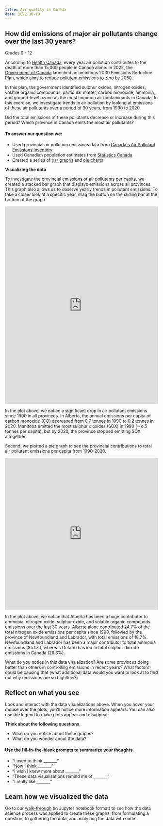 ```yaml
---
title: Air quality in Canada
date: 2022-10-10
---
```

<h2>How did emissions of major air pollutants change over the last 30 years?</h2>

<p>Grades 9 - 12</p>
<p>According to <a href="https://www.canada.ca/en/health-canada/services/publications/healthy-living/2021-health-effects-indoor-air-pollution.html" target="_blank" rel="noopener">Health Canada</a>, every year air pollution contributes to the death of more than 15,000 people in Canada alone. In 2022, the <a href="https://www.canada.ca/en/environment-climate-change/campaigns/canadian-environment-week/clean-air-day/action-air-pollution.html#toc1" target="_blank" rel="noopener">Government of Canada</a> launched an ambitious 2030 Emissions Reduction Plan, which aims to reduce pollutant emissions to zero by 2050.</p>
<p>In this plan, the government identified sulphur oxides, nitrogen oxides, volatile organic compounds, particular matter, carbon monoxide, ammonia, and ground-level ozone as the most common air contaminants in Canada. In this exercise, we investigate trends in air pollution by looking at emissions of these air pollutants over a period of 30 years, from 1990 to 2020.</p>
<p>Did the total emissions of these pollutants decrease or increase during this period? Which province in Canada emits the most air pollutants?</p>
<h4>To answer our question we:</h4>
<ul>
<li style="font-weight: 400;" aria-level="1">Used provincial air pollution emissions data from <a href="https://data.ec.gc.ca/data/substances/monitor/canada-s-air-pollutant-emissions-inventory/APEI_Tables_Canada_Provinces_Territories/?lang" target="_blank" rel="noopener">Canada's Air Pollutant Emissions Inventory</a></li>
<li style="font-weight: 400;" aria-level="1">Used Canadian population estimates from <a href="https://www150.statcan.gc.ca/t1/tbl1/en/tv.action?pid=1710000901" target="_blank" rel="noopener">Statistics Canada</a></li>
<li style="font-weight: 400;" aria-level="1">Created a series of <a href="https://en.wikipedia.org/wiki/Bar_chart" target="_blank" rel="noopener">bar graphs</a> and <a href="https://en.wikipedia.org/wiki/Pie_chart" target="_blank" rel="noopener">pie charts</a></li>
</ul>
<p><strong>Visualizing the data</strong></p>
<p>To investigate the provincial emissions of air pollutants per capita, we created a stacked bar graph that displays emissions across all provinces. This graph also allows us to observe yearly trends in pollutant emissions. To take a closer look at a specific year, drag the button on the sliding bar at the bottom of the graph.</p>

<p><iframe loading="lazy" id="igraph" class="post-img-shadow" style="border: none;" src="https://callysto.github.io/data-files/data-viz-of-the-week/air-quality/visualizations/fig1-pollutants-stacked-bar-graph.html" width="100%" height="650 " scrolling="no" seamless="seamless"></iframe></p>

<p>In the plot above, we notice a significant drop in air pollutant emissions since 1990 in all provinces. In Alberta, the annual emissions per capita of carbon monoxide (CO) decreased from 0.7 tonnes in 1990 to 0.2 tonnes in 2020. Manitoba emitted the most sulphur dioxides (SOX) in 1990 (~ o.5 tonnes per capita), but by 2020, the province stopped emitting SOX altogether.</p>

<p>Second, we plotted a pie graph to see the provincial contributions to total air pollutant emissions per capita from 1990-2020.</p>
<p><iframe loading="lazy" id="igraph" class="post-img-shadow" style="border: none;" src="https://callysto.github.io/data-files/data-viz-of-the-week/air-quality/visualizations/fig3-pie-graph.html" width="100%" height="500" scrolling="no" seamless="seamless"></iframe></p>
<p>In the plot above, we notice that Alberta has been a huge contributor to ammonia, nitrogen oxide, sulphur oxide, and volatile organic compounds emissions over the last 30 years. Alberta alone contributed 24.7% of the total nitrogen oxide emissions per capita since 1990, followed by the province of Newfoundland and Labrador, with total emissions of 18.7%. Newfoundland and Labrador has been a major contributor to total ammonia emissions (35.1%), whereas Ontario has led in total sulphur dioxide emissions in Canada (26.3%).</p>
<p>What do you notice in this data visualization? Are some provinces doing better than others in controlling emissions in recent years? What factors could be causing that (what additional data would you want to look at to find out why emissions are so high/low?)</p>

<h2><b>Reflect on what you see</b></h2>
<p>Look and interact with the data visualizations above. When you hover your mouse over the plots, you’ll notice more information appears. You can also use the legend to make plots appear and disappear.</p>
<p><strong>Think about the following questions.</strong></p>
<ul>
<li>What do you notice about these graphs?</li>
<li>What do you wonder about the data?</li>
</ul>
<h4><b>Use the fill-in-the-blank prompts to summarize your thoughts.</b></h4>
<ul>
<li aria-level="1">“I used to think _______”</li>
<li aria-level="1">“Now I think _______”</li>
<li aria-level="1">“I wish I knew more about _______”</li>
<li aria-level="1">“These data visualizations remind me of _______”</li>
<li aria-level="1">"I really like _______”</li>
</ul>
<h2><b>Learn how we visualized the data</b></h2>
<p>Go to our <a href="https://hub.callysto.ca/jupyter/hub/user-redirect/git-pull?repo=https://github.com/callysto/data-viz-of-the-week&amp;branch=main&amp;urlpath=notebooks/data-viz-of-the-week/air-quality/air-quality.ipynb" target="_blank" rel="noopener">walk-through</a> (in Jupyter notebook format) to see how the data science process was applied to create these graphs, from formulating a question, to gathering the data, and analyzing the data with code.</p>